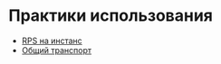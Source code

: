 # Практики использования

- [RPS на инстанс](best_practices/rps-per-instance.md)
- [Общий транспорт](best_practices/shared-client.md)